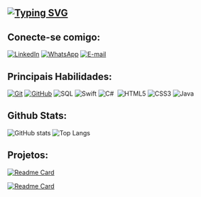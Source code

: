 ## [![Typing SVG](https://readme-typing-svg.demolab.com?font=Pixelify+Sans&weight=500&size=26&duration=2500&pause=2500&color=EEA5F7&background=0D1117&center=true&vCenter=true&multiline=true&random=false&width=435&height=85&lines=Ol%C3%A1%2C+mundo!;+Seja+bem+vindo(a))](https://git.io/typing-svg)

## Conecte-se comigo:

[![LinkedIn](https://img.shields.io/badge/LinkedIn-000?style=for-the-badge&logo=linkedin&logoColor=0E76A8)](https://www.linkedin.com/in/fabiana-ap-lima-067217266/)       [![WhatsApp](https://img.shields.io/badge/WhatsApp-000000?style=for-the-badge&logo=whatsapp&logoColor=Green)](https://wa.me/11949494060) [![E-mail](https://img.shields.io/badge/-Email-000?style=for-the-badge&logo=microsoft-outlook&logoColor=pink)](mailto:fabianallima@hotmail.com) 

## Principais Habilidades:
[![Git](https://img.shields.io/badge/Git-000?style=for-the-badge&logo=git&logoColor=E94D5F)](https://git-scm.com/doc)
[![GitHub](https://img.shields.io/badge/GitHub-000?style=for-the-badge&logo=github&logoColor=30A3DC)](https://docs.github.com/)
![SQL](https://img.shields.io/badge/mysql-000?style=for-the-badge&logo=mysql&logoColor=E94D5F)
![Swift](https://img.shields.io/badge/swift-000?style=for-the-badge&logo=swift&logoColor=ffa500)
![C#](https://img.shields.io/badge/C%23-000?style=for-the-badge&logo=c-sharp&logoColor=c8a2c8)&nbsp;
![HTML5](https://img.shields.io/badge/HTML5-000?style=for-the-badge&logo=html5)
![CSS3](https://img.shields.io/badge/CSS3-000?style=for-the-badge&logo=css3&logoColor=264CE4)
![Java](https://img.shields.io/badge/Java-000?style=for-the-badge&logo=java)

## Github Stats:
![GitHub stats](https://github-readme-stats.vercel.app/api?username=FabianaLLima&show_icons=true&theme=radical)
![Top Langs](https://github-readme-stats-git-masterrstaa-rickstaa.vercel.app/api/top-langs/?username=Brenda-Caroline&layout=compact&bg_color=000&border_color=30A3DC&title_color=E94D5F&text_color=FFF)

## Projetos:

[![Readme Card](https://github-readme-stats.vercel.app/api/pin/?username=FabianaLLima&repo=Alura-Challenge-with-StoryBoard&theme=radical)](https://github.com/FabianaLLima/Alura-Challenge-with-StoryBoard) 

[![Readme Card](https://github-readme-stats.vercel.app/api/pin/?username=FabianaLLima&repo=movieApp&theme=radical)](https://https://github.com/FabianaLLima/movieApp)




